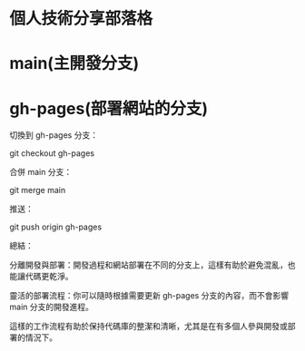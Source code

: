 # 個人技術分享部落格

# main(主開發分支)

# gh-pages(部署網站的分支)

切換到 gh-pages 分支：

git checkout gh-pages

合併 main 分支：

git merge main

推送：

git push origin gh-pages

總結：

分離開發與部署：開發過程和網站部署在不同的分支上，這樣有助於避免混亂，也能讓代碼更乾淨。

靈活的部署流程：你可以隨時根據需要更新 gh-pages 分支的內容，而不會影響 main 分支的開發進程。

這樣的工作流程有助於保持代碼庫的整潔和清晰，尤其是在有多個人參與開發或部署的情況下。

